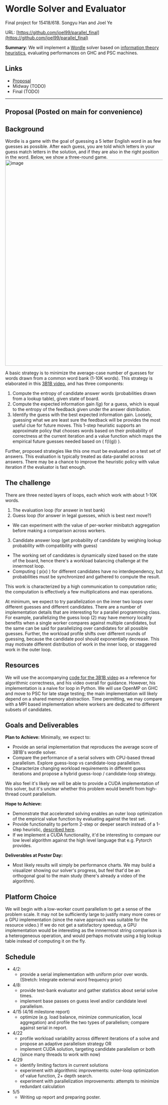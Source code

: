 # Wordle Solver and Evaluator
Final project for 15418/618. Songyu Han and Joel Ye

URL: [https://github.com/joel99/parallel_final](https://github.com/joel99/parallel_final)

**Summary**: We will implement a [Wordle](https://www.nytimes.com/games/wordle/index.html) solver based on [information theory heuristics](https://www.youtube.com/watch?v=v68zYyaEmEA), evaluating performances on GHC and PSC machines.

## Links
- [Proposal](static/proposal.md)
- Midway (TODO)
- Final (TODO)

---
## Proposal (Posted on main for convenience)

## Background
Wordle is a game with the goal of guessing a 5 letter English word in as few guesses as possible. After each guess, you are told which letters in your guess match letters in the solution, and if they are also in the right position in the word. Below, we show a three-round game.
<img width="656" alt="image" src="https://github.com/joel99/parallel_final/assets/14226466/a4f29eb2-c187-4e87-924f-cdbfdb474f9c">

A basic strategy is to minimize the average-case number of guesses for words drawn from a common word bank (1-10K words). This strategy is elaborated in this [3B1B video](https://www.youtube.com/watch?v=v68zYyaEmEA), and has three components:
1. Compute the entropy of candidate answer words (probabilities drawn from a lookup table), given state of board.
2. Compute the expected information gain $I(g)$ for a guess, which is equal to the entropy of the feedback given under the answer distribution.
3. Identify the guess with the best expected information gain. Loosely, guessing what we are least sure the feedback will be provides the most useful clue for future moves.
This 1-step heuristic supports an approximate policy that chooses words based on their probability of correctness at the current iteration and a value function which maps the empirical future guesses needed based on \( f(I(g)) \).

Further, proposed strategies like this one must be evaluated on a test set of answers. This evaluation is typically treated as data-parallel across answers. There may be a chance to improve the heuristic policy with value iteration if the evaluator is fast enough.

## The challenge

There are three nested layers of loops, each which work with about 1-10K words.
1. The evaluation loop (for answer in test bank)
2. Guess loop (for answer in legal guesses, which is best next move?)
  - We can experiment with the value of per-worker minibatch aggregation before making a comparison across workers.
3. Candidate answer loop (get probability of candidate by weighing lookup probability with compatibility with guess)
  - The working set of candidates is dynamically sized based on the state of the board, hence there's a workload balancing challenge at the innermost loop.
  - Computing  \( p(x) \) for different candidates have no interdependency, but probabilities must be synchronized and gathered to compute the result.

This work is characterized by a high communication to computation ratio; the computation is effectively a few multiplications and max operations.

At minimum, we expect to try parallelization on the inner two loops over different guesses and different candidates. There are a number of implementation details that are interesting for a parallel programming class. For example, parallelizing the guess loop (2) may have memory locality benefits when a single worker compares against multiple candidates, but the same can be said for parallelizing over candidates for all possible guesses. Further, the workload profile shifts over different rounds of guessing, because the candidate pool should exponentially decrease. This may motivate different distribution of work in the inner loop, or staggered work in the outer loop.


## Resources

We will use the accompanying [code for the 3B1B video](https://github.com/3b1b/videos/blob/master/_2022/wordle/simulations.py) as a reference for algorithmic correctness, and his video overall for guidance. However, his implementation is a naive for loop in Python. We will use OpenMP on GHC and move to PSC for late stage testing; the main implementation will likely depend on a shared memory abstraction. Time permitting, we may compare with a MPI based implementation where workers are dedicated to different subsets of candidates.

## Goals and Deliverables

**Plan to Achieve:**
Minimally, we expect to:
- Provide an serial implementation that reproduces the average score of 3B1B's wordle solver.
- Compare the performance of a serial solvers with CPU-based thread parallelism. Explore guess-loop vs candidate-loop parallelism.
- Characterize changing workload requirements in different guess iterations and propose a hybrid guess-loop / candidate-loop strategy.

We also feel it's likely we will be able to provide a CUDA implementation of this solver, but it's unclear whether this problem would benefit from high-thread count parallelism.

**Hope to Achieve:**
- Demonstrate that accelerated solving enables an outer loop optimization of the empirical value function by evaluating against the test set.
- Provide functionality to perform 2-step or deeper search instead of a 1-step heuristic, [described here](https://www.youtube.com/watch?v=fRed0Xmc2Wg).
- If we implement a CUDA functionality, it'd be interesting to compare our low level algorithm against the high level language that e.g. Pytorch provides.

**Deliverables at Poster Day:**
- Most likely results will simply be performance charts. We may build a visualizer showing our solver's progress, but feel that'd be an orthogonal goal to the main study (there's already a video of the algorithm).

## Platform Choice

We will begin with a low-worker count parallelism to get a sense of the problem scale. It may not be sufficiently large to justify many more cores or a GPU implementation (since the naive approach was suitable for the resource video.) If we do not get a satisfactory speedup, a GPU implementation would be interesting as the innnermost string comparison is a heterogeneous operation, and would perhaps motivate using a big lookup table instead of computing it on the fly.

## Schedule
- 4/2:
  - provide a serial implementation with uniform prior over words. (Stretch: Integrate external word frequency prior)
- 4/8:
  - provide test-bank evaluator and gather statistics about serial solve times.
  - implement base passes on guess level and/or candidate level parallelism.
- 4/15 (4/16 milestone report)
  - optimize (e.g. load balance, minimize communication, local aggregation) and profile the two types of parallelism; compare against serial in report.
- 4/22
  - profile workload variability across different iterations of a solve and propose an adaptive parallelism strategy OR
  - implement CUDA solution, targeting candidate parallelism or both (since many threads to work with now)
- 4/29
  - identify limiting factors in current solutions  
  - experiment with algorithmic improvements: outer-loop optimization of value function, 2+ depth search.
  - experiment with parallelization improvements: attempts to minimize redundant calculation
- 5/5  
  - Writing up report and preparing poster.

